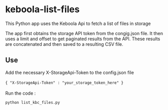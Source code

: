 # keboola-list-files
This Python app uses the Keboola Api to fetch a list of files in storage

The app first obtains the storage API token from the congig.json file. It then uses a limit and offset to get paginated results from the API. These results are concatenated and then saved to a resulting CSV file.

## Use

Add the necessary X-StorageApi-Token to the config.json file<br/><br/>
`
{
  "X-StorageApi-Token" : "your_storage_token_here"
}
`<br/><br/>
Run the code : <br/>

`
python list_kbc_files.py
`<br/>

